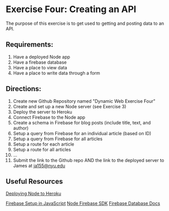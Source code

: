 # Exercise Four: Creating an API

The purpose of this exercise is to get used to getting and posting data to an API.

## Requirements:

1. Have a deployed Node app
2. Have a firebase database
3. Have a place to view data 
4. Have a place to write data through a form

## Directions:
1. Create new Github Repository named "Dynamic Web Exercise Four"
2. Create and set up a new Node server (see Exercise 3)
3. Deploy the server to Heroku
4. Connect Firebase to the Node app
5. Create a schema in Firebase for blog posts (include title, text, and author)
6. Setup a query from Firebase for an individual article (based on ID)
7. Setup a query from Firebase for all articles
8. Setup a route for each article
9. Setup a route for all articles
10. ...
16. Submit the link to the Github repo AND the link to the deployed server to James at ja155@nyu.edu

## Useful Resources
[Deploying Node to Heroku](https://devcenter.heroku.com/articles/deploying-nodejs)

[Firebase Setup in JavaScript](https://firebase.google.com/docs/database/web/start/)
[Node Firebase SDK](https://firebase.google.com/docs/reference/node)
[Firebase Database Docs](https://firebase.google.com/docs/reference/node/firebase.database.Database)
